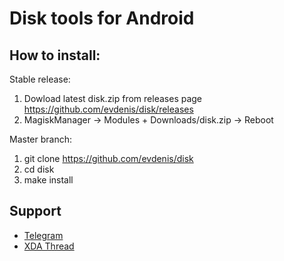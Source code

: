 # Disk tools for Android

## How to install:

Stable release:
1. Dowload latest disk.zip from releases page
   https://github.com/evdenis/disk/releases
2. MagiskManager -> Modules + Downloads/disk.zip -> Reboot

Master branch:
1. git clone https://github.com/evdenis/disk
2. cd disk
3. make install

## Support

- [Telegram](https://t.me/joinchat/GsJfBBaxozXvVkSJhm0IOQ)
- [XDA Thread](https://forum.xda-developers.com/apps/magisk/module-debugging-modules-adb-root-t4050041)
